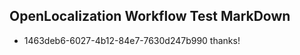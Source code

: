 ## OpenLocalization Workflow Test MarkDown
* 1463deb6-6027-4b12-84e7-7630d247b990 
thanks!<!--HONumber=Mar16_HO4-->

